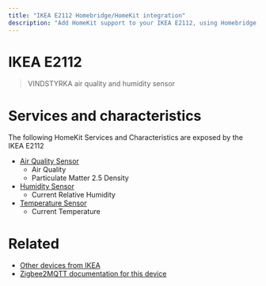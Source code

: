 ```yaml
---
title: "IKEA E2112 Homebridge/HomeKit integration"
description: "Add HomeKit support to your IKEA E2112, using Homebridge, Zigbee2MQTT and homebridge-z2m."
---
```

<!---
This file has been GENERATED using src/docgen/docgen.ts
DO NOT EDIT THIS FILE MANUALLY!
-->
# IKEA E2112
> VINDSTYRKA air quality and humidity sensor


# Services and characteristics
The following HomeKit Services and Characteristics are exposed by
the IKEA E2112

* [Air Quality Sensor](../../air_quality.md)
  * Air Quality
  * Particulate Matter 2.5 Density
* [Humidity Sensor](../../sensors.md)
  * Current Relative Humidity
* [Temperature Sensor](../../sensors.md)
  * Current Temperature


# Related
* [Other devices from IKEA](../index.md#ikea)
* [Zigbee2MQTT documentation for this device](https://www.zigbee2mqtt.io/devices/E2112.html)